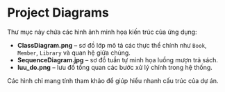 # Project Diagrams

Thư mục này chứa các hình ảnh minh họa kiến trúc của ứng dụng:

- **ClassDiagram.png** – sơ đồ lớp mô tả các thực thể chính như `Book`, `Member`, `Library` và quan hệ giữa chúng.
- **SequenceDiagram.jpg** – sơ đồ tuần tự minh họa luồng mượn trả sách.
- **luu_do.png** – lưu đồ tổng quan các bước xử lý chính trong hệ thống.

Các hình chỉ mang tính tham khảo để giúp hiểu nhanh cấu trúc của dự án.